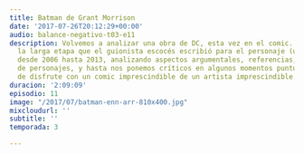 ```yaml
---
title: Batman de Grant Morrison
date: '2017-07-26T20:12:29+00:00'
audio: balance-negativo-t03-e11
description: Volvemos a analizar una obra de DC, esta vez en el comic. Recorremos
  la larga etapa que el guionista escocés escribió para el personaje (una de las mejores)
  desde 2006 hasta 2013, analizando aspectos argumentales, referencias, desarrollo
  de personajes, y hasta nos ponemos críticos en algunos momentos puntuales. Dos horas
  de disfrute con un comic imprescindible de un artista imprescindible.
duracion: '2:09:09'
episodio: 11
image: "/2017/07/batman-enn-arr-810x400.jpg"
mixcloudurl: ''
subtitle: ''
temporada: 3

---
```

